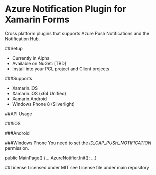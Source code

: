 # Azure Notification Plugin for Xamarin Forms
Cross platform plugins that supports Azure Push Notifications and the Notification Hub.


##Setup
- Currently in Alpha
- Available on NuGet: [TBD]
- Install into your PCL project and Client projects

###Supports
- Xamarin.iOS
- Xamarin.iOS (x64 Unified)
- Xamarin.Android
- Windows Phone 8 (Silverlight)

##API Usage

###iOS

###Android

###Windows Phone
You need to set the *ID\_CAP\_PUSH\_NOTIFICATION* permission.

public MainPage()
{...
            AzureNotifier.Init();
...}


##License
Licensed under MIT see License file under main repository

